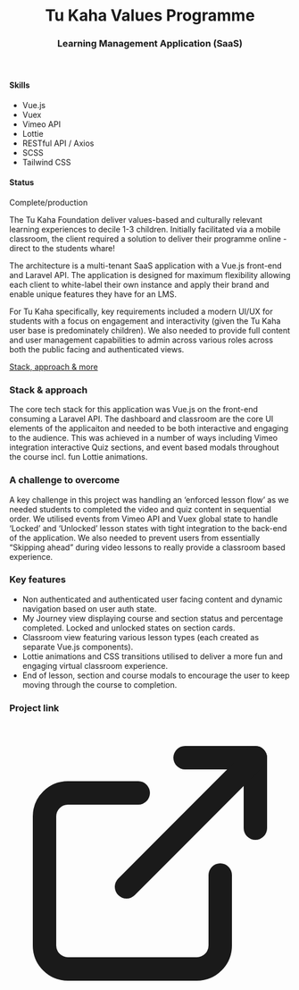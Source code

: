 <header class="project__banner">
<div class="wrapper">
<div class="flex flex-wrap -mx-5 overflow-hidden">
<div class="mt-5 px-5 w-full overflow-hidden lg:w-1/3">
<div class="pt-8">
<h1>

# Tu Kaha Values Programme

</h1>
</div>
<div>
<h3>

### Learning Management Application (SaaS) 

</h3>
</div>
</div>
</div>
</div>
</header>

<section class="project__intro">
<div class="wrapper">
<div class="flex flex-wrap -mx-5 overflow-hidden">
<div class="project__skills">

#### Skills

- Vue.js
- Vuex
- Vimeo API
- Lottie
- RESTful API / Axios
- SCSS  
- Tailwind CSS

<div class="mt-6">
<h4>Status</h4>
<div class="flex items-center">
<p>Complete/production</p>
</div>
</div>
</div>
<div class="project__description">

The Tu Kaha Foundation deliver values-based and culturally relevant learning experiences to decile 1-3 children. Initially facilitated via a mobile classroom, the client required a solution to deliver their programme online - direct to the students whare! 

The architecture is a multi-tenant SaaS application with a Vue.js front-end and Laravel API. The application is designed for maximum flexibility allowing each client to white-label their own instance and apply their brand and enable unique features they have for an LMS. 

For Tu Kaha specifically, key requirements included a modern UI/UX for students with a focus on engagement and interactivity (given the Tu Kaha user base is predominately children). We also needed to provide full content and user management capabilities to admin across various roles across both the public facing and authenticated views.

<a href="#long-description">Stack, approach & more</a>
</div>
</div>
</div>
</section>

<section class="project__mobile__grid">
<div class="wrapper">
<div class="grid gap-20 md:grid-cols-3">
<div class="col-span-1 flex justify-center">
<global-image
  src="tk-values-mobile.png"
  alt="Tu Kaha - Values Programme"
></global-image>
</div>
<div class="col-span-1 flex justify-center">
<global-image
  src="tk-video-mobile.png"
  alt="Tu Kaha - Classroom"
></global-image>
</div>
<div class="col-span-1 flex justify-center">
<global-image
  src="tk-recap-mobile.png"
  alt="Tu Kaha - modal"
></global-image>
</div>
</div>
<div class="col-span-1 flex justify-center">
</div>
</div>
</section>

<section id="long-description" class="project__long__description">
<div class="wrapper">
<div class="flex flex-wrap -mx-5 overflow-hidden">
<div class="project__long__description__title">

### Stack & approach

</div>
<div class="project__long__description__content">

The core tech stack for this application was Vue.js on the front-end consuming a Laravel API. The dashboard and classroom are the core UI elements of the applicaiton and needed to be both interactive and engaging to the audience. This was achieved in a number of ways including Vimeo integration interactive Quiz sections, and event based modals throughout the course incl. fun Lottie animations.

</div>
</div>
<div class="flex flex-wrap -mx-5 overflow-hidden">
<div class="project__long__description__title">

### A challenge to overcome

</div>
<div class="project__long__description__content">

A key challenge in this project was handling an ‘enforced lesson flow’ as we needed students to completed the video and quiz content in sequential order. We utilised events from Vimeo API and Vuex global state to handle ‘Locked’ and ‘Unlocked’ lesson states with tight integration to the back-end of the application. We also needed to prevent users from essentially “Skipping ahead” during video lessons to really provide a classroom based experience. 

</div>
</div>
<div class="flex flex-wrap -mx-5 overflow-hidden">
<div class="project__long__description__title">

### Key features

</div>
<div class="project__long__description__content">

- Non authenticated and authenticated user facing content and dynamic navigation based on user auth state.
- My Journey view displaying course and section status and percentage completed. Locked and unlocked states on section cards.
- Classroom view featuring various lesson types (each created as separate Vue.js components).
- Lottie animations and CSS transitions utilised to deliver a more fun and engaging virtual classroom experience.  
- End of lesson, section and course modals to encourage the user to keep moving through the course to completion.

</div>
</div>
<div class="flex flex-wrap -mx-5 overflow-hidden">
<div class="project__long__description__title">

### Project link

</div>
<div class="project__long__description__content">
<a href="https://tu-kaha.tzu.co.nz/" target="_blank"><svg xmlns="http://www.w3.org/2000/svg" viewBox="0 0 24 24" fill="none" stroke="currentColor" stroke-width="2" stroke-linecap="round" stroke-linejoin="round"><path d="M18 13v6a2 2 0 0 1-2 2H5a2 2 0 0 1-2-2V8a2 2 0 0 1 2-2h6"></path><polyline points="15 3 21 3 21 9"></polyline><line x1="10" y1="14" x2="21" y2="3"></line></svg></a>
</div>
</div>
</div>
</section>

<section class="project__hero__desktop">
<div class="wrapper">
<global-image
  src="tk-desktop.png"
  alt="Tu Kaha - Dashboard"
></global-image>
</div>
</section>

